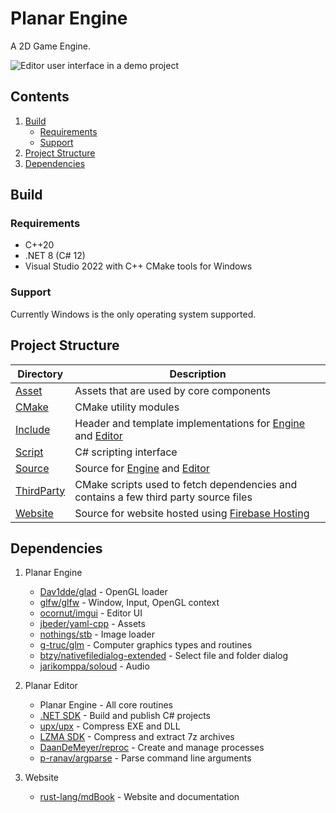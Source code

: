 # Planar Engine

A 2D Game Engine.

![Editor user interface in a demo project](https://github.com/user-attachments/assets/60107d2d-ddb8-434a-a34d-c14152b16bfd)

## Contents

1. [Build](#build)
    - [Requirements](#requirements)
    - [Support](#support)
1. [Project Structure](#project-structure)
1. [Dependencies](#dependencies)

## Build

### Requirements

- C++20
- .NET 8 (C# 12)
- Visual Studio 2022 with C++ CMake tools for Windows

### Support

Currently Windows is the only operating system supported.

## Project Structure

| Directory                                                                     | Description                                                                                                                                                                                                           |
| ----------------------------------------------------------------------------- | --------------------------------------------------------------------------------------------------------------------------------------------------------------------------------------------------------------------- |
| [Asset](https://github.com/Rageking8/Planar-Engine/tree/main/Asset)           | Assets that are used by core components                                                                                                                                                                               |
| [CMake](https://github.com/Rageking8/Planar-Engine/tree/main/CMake)           | CMake utility modules                                                                                                                                                                                                 |
| [Include](https://github.com/Rageking8/Planar-Engine/tree/main/Include)       | Header and template implementations for [Engine](https://github.com/Rageking8/Planar-Engine/tree/main/Include/Planar/Engine) and [Editor](https://github.com/Rageking8/Planar-Engine/tree/main/Include/Planar/Editor) |
| [Script](https://github.com/Rageking8/Planar-Engine/tree/main/Script)         | C# scripting interface                                                                                                                                                                                                |
| [Source](https://github.com/Rageking8/Planar-Engine/tree/main/Source)         | Source for [Engine](https://github.com/Rageking8/Planar-Engine/tree/main/Source/Planar/Engine) and [Editor](https://github.com/Rageking8/Planar-Engine/tree/main/Source/Planar/Editor)                                |
| [ThirdParty](https://github.com/Rageking8/Planar-Engine/tree/main/ThirdParty) | CMake scripts used to fetch dependencies and contains a few third party source files                                                                                                                                  |
| [Website](https://github.com/Rageking8/Planar-Engine/tree/main/Website)       | Source for website hosted using [Firebase Hosting](https://firebase.google.com/docs/hosting)                                                                                                                          |

## Dependencies

1. Planar Engine
    - [Dav1dde/glad](https://github.com/Dav1dde/glad) - OpenGL loader
    - [glfw/glfw](https://github.com/glfw/glfw) - Window, Input, OpenGL context
    - [ocornut/imgui](https://github.com/ocornut/imgui) - Editor UI
    - [jbeder/yaml-cpp](https://github.com/jbeder/yaml-cpp) - Assets
    - [nothings/stb](https://github.com/nothings/stb) - Image loader
    - [g-truc/glm](https://github.com/g-truc/glm) - Computer graphics types and routines
    - [btzy/nativefiledialog-extended](https://github.com/btzy/nativefiledialog-extended) - Select file and folder dialog
    - [jarikomppa/soloud](https://github.com/jarikomppa/soloud) - Audio

1. Planar Editor
    - Planar Engine - All core routines
    - [.NET SDK](https://dotnet.microsoft.com/en-us/download) - Build and publish C# projects
    - [upx/upx](https://github.com/upx/upx) - Compress EXE and DLL
    - [LZMA SDK](https://www.7-zip.org/sdk.html) - Compress and extract 7z archives
    - [DaanDeMeyer/reproc](https://github.com/DaanDeMeyer/reproc) - Create and manage processes
    - [p-ranav/argparse](https://github.com/p-ranav/argparse) - Parse command line arguments

1. Website
    - [rust-lang/mdBook](https://github.com/rust-lang/mdBook) - Website and documentation
